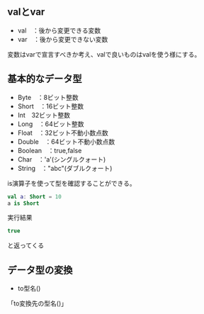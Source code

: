 ## valとvar
- val　：後から変更できる変数
- var　：後から変更できない変数

変数はvarで宣言すべきか考え、valで良いものはvalを使う様にする。


## 基本的なデータ型
- Byte　：8ビット整数
- Short　：16ビット整数
- Int　32ビット整数
- Long　：64ビット整数
- Float　：32ビット不動小数点数
- Double　：64ビット不動小数点数
- Boolean　：true,false
- Char　：'a'(シングルクォート)
- String　："abc"(ダブルクォート)

is演算子を使って型を確認することができる。
``` kotlin
val a: Short = 10
a is Short
```
実行結果
``` kotlin
true
```
と返ってくる

## データ型の変換
- to型名()
 
「to変換先の型名()」

